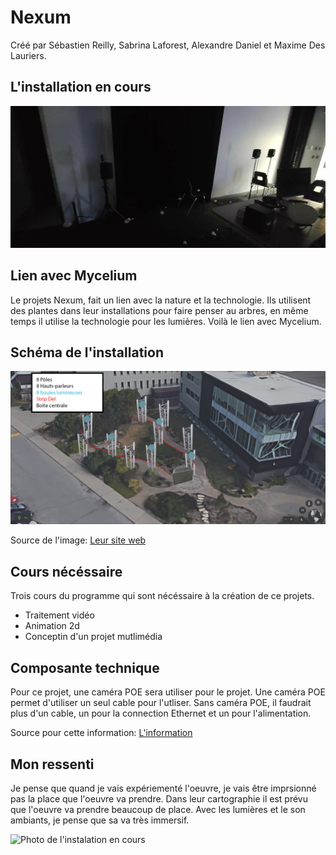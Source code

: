 # Nexum
Créé par Sébastien Reilly, Sabrina Laforest, Alexandre Daniel et Maxime Des Lauriers.

## L'installation en cours
![Photo de l'instalation en cours](medias/oeuvre_nexum.jpg)

## Lien avec Mycelium
Le projets Nexum, fait un lien avec la nature et la technologie. Ils utilisent des plantes dans leur installations pour faire penser au arbres, en même temps il utilise la technologie pour les lumières. Voilà le lien avec Mycelium.
## Schéma de l'installation
![Photo de l'instalation en cours](medias/shema_installation.png)

Source de l'image: [Leur site web](https://tim-montmorency.com/2023/projets/Nexum/docs/web/preproduction.html)

## Cours nécéssaire
Trois cours du programme qui sont nécéssaire à la création de ce projets.
* Traitement vidéo
* Animation 2d
* Conceptin d'un projet mutlimédia
## Composante technique
Pour ce projet, une caméra POE sera utiliser pour le projet. Une caméra POE permet d'utiliser un seul cable pour l'utliser. Sans caméra POE, il faudrait plus d'un cable, un pour la connection Ethernet et un pour l'alimentation.

Source pour cette information: [L'information](https://www.trendnet.com/langfr/poe-cameras-guide-beginners#:~:text=Que%20sont%20les%20cam%C3%A9ras%20de,autre%20pour%20l'alimentation%20%C3%A9lectrique.)

## Mon ressenti 
Je pense que quand je vais expériementé l'oeuvre, je vais être imprsionné pas la place que l'oeuvre va prendre. Dans leur cartographie il est prévu que l'oeuvre va prendre beaucoup de place. Avec les lumières et le son ambiants, je pense que sa va très immersif.

![Photo de l'instalation en cours](medias/cartographie.png)



